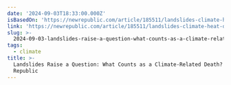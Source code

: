 ```yaml
---
date: '2024-09-03T18:33:00.000Z'
isBasedOn: 'https://newrepublic.com/article/185511/landslides-climate-heat-death'
link: 'https://newrepublic.com/article/185511/landslides-climate-heat-death'
slug: >-
  2024-09-03-landslides-raise-a-question-what-counts-as-a-climate-related-death-or-the-new-republic
tags:
  - climate
title: >-
  Landslides Raise a Question: What Counts as a Climate-Related Death? | The New
  Republic
---
```

 
